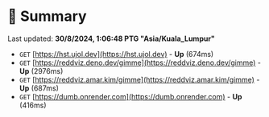 # 📖 Summary
Last updated: **30/8/2024, 1:06:48 PTG "Asia/Kuala_Lumpur"**

- `GET` [https://hst.ujol.dev](https://hst.ujol.dev) - **Up** (674ms)
- `GET` [https://reddviz.deno.dev/gimme](https://reddviz.deno.dev/gimme) - **Up** (2976ms)
- `GET` [https://reddviz.amar.kim/gimme](https://reddviz.amar.kim/gimme) - **Up** (687ms)
- `GET` [https://dumb.onrender.com](https://dumb.onrender.com) - **Up** (416ms)
